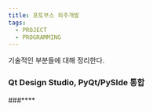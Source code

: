 ```yaml
---
title: 포토부스 외주개발
tags:
  - PROJECT
  - PROGRAMMING
---
```

기술적인 부분들에 대해 정리한다.

### Qt Design Studio, PyQt/PySIde 통합

###****